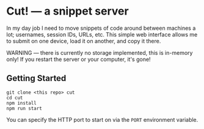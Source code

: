 # Cut! — a snippet server

In my day job I need to move snippets of code around between machines a lot; usernames, session IDs, URLs, etc. This simple web interface allows me to submit on one device, load it on another, and copy it there.

WARNING — there is currently no storage implemented, this is in-memory only! If you restart the server or your computer, it's gone!

## Getting Started

```shell
git clone <this repo> cut
cd cut
npm install
npm run start
```

You can specify the HTTP port to start on via the `PORT` environment variable.
